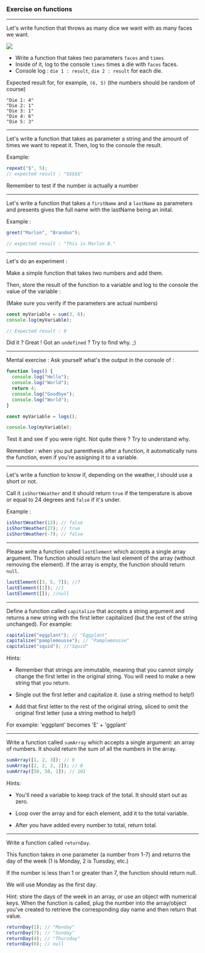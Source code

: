 ### Exercise on functions

---

Let's write function that throws as many dice we want with as many faces we want.

![](https://media.giphy.com/media/3oGRFlpAW4sIHA02NW/giphy.gif)

- Write a function that takes two parameters `faces` and `times`
- Inside of it, log to the console `times` times a die with `faces` faces.
- Console log : `die 1 : result`, `die 2 : result` for each die.

Expected result for, for example, `(6, 5)` (the numbers should be random of course)

```
"Die 1: 4"
"Die 2: 1"
"Die 3: 1"
"Die 4: 6"
"Die 5: 3"
```

---

Let's write a function that takes as parameter a string and the amount of times we want to repeat it.
Then, log to the console the result.

Example:

```js
repeat("$", 5);
// expected result : "$$$$$"
```

Remember to test if the number is actually a number

---

Let's write a function that takes a `firstName` and a `lastName` as parameters and presents gives the full name with the lastName being an inital.

Example :

```js
greet("Marlon", "Brandon");

// expected result : "This is Marlon B."
```

---

Let's do an experiment :

Make a simple function that takes two numbers and add them.

Then, store the result of the function to a variable and log to the console the value of the variable :

(Make sure you verify if the parameters are actual numbers)

```js
const myVariable = sum(3, 6);
console.log(myVariable);

// Expected result : 9
```

Did it ? Great !
Got an `undefined` ? Try to find why. ;)

---

Mental exercise : Ask yourself what's the output in the console of :

```js
function logs() {
  console.log("Hello");
  console.log("World");
  return 4;
  console.log("Goodbye");
  console.log("World");
}

const myVariable = logs();

console.log(myVariable);
```

Test it and see if you were right.
Not quite there ? Try to understand why.

Remember : when you put parenthesis after a function, it automatically runs the function, even if you're assigning it to a variable.

---

Let's write a function to know if, depending on the weather, I should use a short or not.

Call it `isShortWeather` and it should return `true` if the temperature is above or equal to 24 degrees and `false` if it's under.

Example :

```js
isShortWeather(13); // false
isShortWeather(27); // true
isShortWeather(-7); // false
```

---

Please write a function called `lastElement` which accepts a single array argument. The function should return the last element of the array (without removing the element). If the array is empty, the function should return `null`.

```js
lastElement([3, 5, 7]); //7
lastElement([1]); //1
lastElement([]); //null
```

---

Define a function called `capitalize` that accepts a string argument and returns a new string with the first letter capitalized (but the rest of the string unchanged). For example:

```js
capitalize("eggplant"); // "Eggplant"
capitalize("pamplemousse"); // "Pamplemousse"
capitalize("squid"); //"Squid"
```

Hints:

- Remember that strings are immutable, meaning that you cannot simply change the first letter in the original string. You will need to make a new string that you return.

- Single out the first letter and capitalize it. (use a string method to help!)

- Add that first letter to the rest of the original string, sliced to omit the original first letter (use a string method to help!)

For example: 'eggplant' becomes 'E' + 'ggplant'

---

Write a function called `sumArray` which accepts a single argument: an array of numbers. It should return the sum of all the numbers in the array.

```js
sumArray([1, 2, 3]); // 6
sumArray([2, 2, 2, 2]); // 8
sumArray([50, 50, 1]); // 101
```

Hints:

- You'll need a variable to keep track of the total. It should start out as zero.

- Loop over the array and for each element, add it to the total variable.

- After you have added every number to total, return total.

---

Write a function called `returnDay`.

This function takes in one parameter (a number from 1-7) and returns the day of the week (1 is Monday, 2 is Tuesday, etc.)

If the number is less than 1 or greater than 7, the function should return null.

We will use Monday as the first day.

Hint: store the days of the week in an array, or use an object with numerical keys. When the function is called, plug the number into the array/object you've created to retrieve the corresponding day name and then return that value.

```js
returnDay(1); // "Monday"
returnDay(7); // "Sunday"
returnDay(4); // "Thursday"
returnDay(0); // null
```
